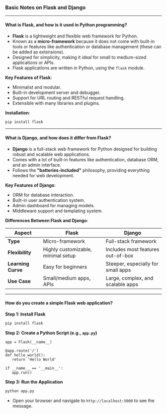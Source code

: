 ### Basic Notes on Flask and Django

---

#### **What is Flask, and how is it used in Python programming?**

- **Flask** is a lightweight and flexible web framework for Python.
- Known as a **micro-framework** because it does not come with built-in tools or features like authentication or database management (these can be added as extensions).
- Designed for simplicity, making it ideal for small to medium-sized applications or APIs.
- Flask applications are written in Python, using the `flask` module.

**Key Features of Flask**:

- Minimalist and modular.
- Built-in development server and debugger.
- Support for URL routing and RESTful request handling.
- Extensible with many libraries and plugins.

**Installation**:

```bash
pip install flask
```

---

#### **What is Django, and how does it differ from Flask?**

- **Django** is a full-stack web framework for Python designed for building robust and scalable web applications.
- Comes with a lot of built-in features like authentication, database ORM, and an admin interface.
- Follows the **"batteries-included"** philosophy, providing everything needed for web development.

**Key Features of Django**:

- ORM for database interaction.
- Built-in user authentication system.
- Admin dashboard for managing models.
- Middleware support and templating system.

**Differences Between Flask and Django**:

| **Aspect**          | **Flask**                           | **Django**                        |
|---------------------|-------------------------------------|-----------------------------------|
| **Type**            | Micro-framework                    | Full-stack framework             |
| **Flexibility**     | Highly customizable, minimal setup | Includes most features out-of-box|
| **Learning Curve**  | Easy for beginners                 | Steeper, especially for small apps|
| **Use Case**        | Small/medium apps, APIs            | Large, complex, and scalable apps|

---

#### **How do you create a simple Flask web application?**

**Step 1: Install Flask**

```bash
pip install flask
```

**Step 2: Create a Python Script (e.g., `app.py`)**

```pythonfrom flask import Flask
app = Flask(__name__)

@app.route('/')
def hello_world():
   return 'Hello World'

if __name__ == '__main__':
   app.run()
```

**Step 3: Run the Application**

```bash
python app.py
```

- Open your browser and navigate to `http://localhost:5000` to see the message.
